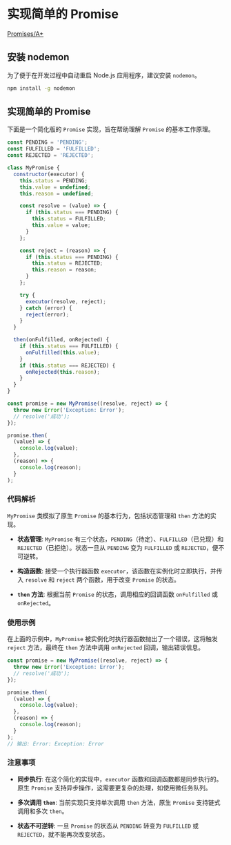 # 实现简单的 Promise

[Promises/A+](https://promisesaplus.com/)

## 安装 nodemon

为了便于在开发过程中自动重启 Node.js 应用程序，建议安装 `nodemon`。

```bash
npm install -g nodemon
```

## 实现简单的 Promise

下面是一个简化版的 `Promise` 实现，旨在帮助理解 `Promise` 的基本工作原理。

```javascript
const PENDING = 'PENDING';
const FULFILLED = 'FULFILLED';
const REJECTED = 'REJECTED';

class MyPromise {
  constructor(executor) {
    this.status = PENDING;
    this.value = undefined;
    this.reason = undefined;

    const resolve = (value) => {
      if (this.status === PENDING) {
        this.status = FULFILLED;
        this.value = value;
      }
    };

    const reject = (reason) => {
      if (this.status === PENDING) {
        this.status = REJECTED;
        this.reason = reason;
      }
    };

    try {
      executor(resolve, reject);
    } catch (error) {
      reject(error);
    }
  }

  then(onFulfilled, onRejected) {
    if (this.status === FULFILLED) {
      onFulfilled(this.value);
    }
    if (this.status === REJECTED) {
      onRejected(this.reason);
    }
  }
}

const promise = new MyPromise((resolve, reject) => {
  throw new Error('Exception: Error');
  // resolve('成功');
});

promise.then(
  (value) => {
    console.log(value);
  },
  (reason) => {
    console.log(reason);
  }
);
```

### 代码解析

`MyPromise` 类模拟了原生 `Promise` 的基本行为，包括状态管理和 `then` 方法的实现。

- **状态管理**: `MyPromise` 有三个状态，`PENDING`（待定）、`FULFILLED`（已兑现）和 `REJECTED`（已拒绝）。状态一旦从 `PENDING` 变为 `FULFILLED` 或 `REJECTED`，便不可逆转。

- **构造函数**: 接受一个执行器函数 `executor`，该函数在实例化时立即执行，并传入 `resolve` 和 `reject` 两个函数，用于改变 `Promise` 的状态。

- **`then` 方法**: 根据当前 `Promise` 的状态，调用相应的回调函数 `onFulfilled` 或 `onRejected`。

### 使用示例

在上面的示例中，`MyPromise` 被实例化时执行器函数抛出了一个错误，这将触发 `reject` 方法，最终在 `then` 方法中调用 `onRejected` 回调，输出错误信息。

```javascript
const promise = new MyPromise((resolve, reject) => {
  throw new Error('Exception: Error');
  // resolve('成功');
});

promise.then(
  (value) => {
    console.log(value);
  },
  (reason) => {
    console.log(reason);
  }
);
// 输出: Error: Exception: Error
```

### 注意事项

- **同步执行**: 在这个简化的实现中，`executor` 函数和回调函数都是同步执行的。原生 `Promise` 支持异步操作，这需要更复杂的处理，如使用微任务队列。

- **多次调用 `then`**: 当前实现只支持单次调用 `then` 方法，原生 `Promise` 支持链式调用和多次 `then`。

- **状态不可逆转**: 一旦 `Promise` 的状态从 `PENDING` 转变为 `FULFILLED` 或 `REJECTED`，就不能再次改变状态。
